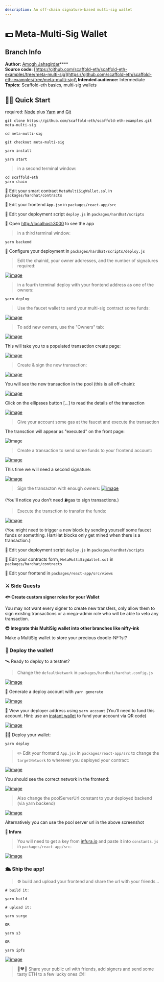 ```yaml
---
description: An off-chain signature-based multi-sig wallet
---
```


# 💵 Meta-Multi-Sig Wallet

## Branch Info

**Author:** [Amogh Jahagirdar](https://github.com/0xamogh)****\
**Source code:** [https://github.com/scaffold-eth/scaffold-eth-examples/tree/meta-multi-sig](https://github.com/scaffold-eth/scaffold-eth-examples/tree/meta-multi-sig)\
**Intended audience:** Intermediate\
**Topics:** Scaffold-eth basics, multi-sig wallets

## 🏃‍♀️ Quick Start

required: [Node](https://nodejs.org/dist/latest-v12.x/) plus [Yarn](https://classic.yarnpkg.com/en/docs/install/) and [Git](https://git-scm.com/downloads)

```
git clone https://github.com/scaffold-eth/scaffold-eth-examples.git meta-multi-sig

cd meta-multi-sig

git checkout meta-multi-sig
```

```
yarn install
```

```
yarn start
```

> in a second terminal window:

```
cd scaffold-eth
yarn chain
```

🔏 Edit your smart contract `MetaMultiSigWallet.sol` in `packages/hardhat/contracts`

📝 Edit your frontend `App.jsx` in `packages/react-app/src`

💼 Edit your deployment script `deploy.js` in `packages/hardhat/scripts`

📱 Open [http://localhost:3000](http://localhost:3000/) to see the app

> in a third terminal window:

```
yarn backend
```

🔧 Configure your deployment in `packages/hardhat/scripts/deploy.js`

> Edit the chainid, your owner addresses, and the number of signatures required:

[![image](https://user-images.githubusercontent.com/2653167/99156751-bfc59b00-2680-11eb-8d9d-e33777173209.png)](https://user-images.githubusercontent.com/2653167/99156751-bfc59b00-2680-11eb-8d9d-e33777173209.png)

> in a fourth terminal deploy with your frontend address as one of the owners:

```
yarn deploy
```

> Use the faucet wallet to send your multi-sig contract some funds:

[![image](https://user-images.githubusercontent.com/31567169/118389510-53315600-b63b-11eb-9daf-f0aaa479a23e.png)](https://user-images.githubusercontent.com/31567169/118389510-53315600-b63b-11eb-9daf-f0aaa479a23e.png)

> To add new owners, use the "Owners" tab:

[![image](https://user-images.githubusercontent.com/31567169/118389556-896ed580-b63b-11eb-8ed6-c1e690778c8e.png)](https://user-images.githubusercontent.com/31567169/118389556-896ed580-b63b-11eb-8ed6-c1e690778c8e.png)

This will take you to a populated transaction create page:

[![image](https://user-images.githubusercontent.com/31567169/118389576-9986b500-b63b-11eb-8411-c227b148992a.png)](https://user-images.githubusercontent.com/31567169/118389576-9986b500-b63b-11eb-8411-c227b148992a.png)

> Create & sign the new transaction:

[![image](https://user-images.githubusercontent.com/31567169/118389603-ae634880-b63b-11eb-968f-ca78c2456ddb.png)](https://user-images.githubusercontent.com/31567169/118389603-ae634880-b63b-11eb-968f-ca78c2456ddb.png)

You will see the new transaction in the pool (this is all off-chain):

[![image](https://user-images.githubusercontent.com/31567169/118389616-bd49fb00-b63b-11eb-82f7-f65ca2ee7e80.png)](https://user-images.githubusercontent.com/31567169/118389616-bd49fb00-b63b-11eb-82f7-f65ca2ee7e80.png)

Click on the ellipsses button \[...] to read the details of the transaction

[![image](https://user-images.githubusercontent.com/31567169/118389642-d6eb4280-b63b-11eb-9676-da7e7afc5614.png)](https://user-images.githubusercontent.com/31567169/118389642-d6eb4280-b63b-11eb-9676-da7e7afc5614.png)

> Give your account some gas at the faucet and execute the transaction

The transction will appear as "executed" on the front page:

[![image](https://user-images.githubusercontent.com/31567169/118389655-e8cce580-b63b-11eb-8428-913c6f39e48f.png)](https://user-images.githubusercontent.com/31567169/118389655-e8cce580-b63b-11eb-8428-913c6f39e48f.png)

> Create a transaction to send some funds to your frontend account:

[![image](https://user-images.githubusercontent.com/31567169/118389693-0ef28580-b63c-11eb-95d9-c5f397bf5972.png)](https://user-images.githubusercontent.com/31567169/118389693-0ef28580-b63c-11eb-95d9-c5f397bf5972.png)

This time we will need a second signature:

[![image](https://user-images.githubusercontent.com/31567169/118389716-3cd7ca00-b63c-11eb-959e-d46ffe31e62e.png)](https://user-images.githubusercontent.com/31567169/118389716-3cd7ca00-b63c-11eb-959e-d46ffe31e62e.png)

> Sign the transacton with enough owners: [![image](https://user-images.githubusercontent.com/31567169/118389773-90e2ae80-b63c-11eb-9658-e9c411542f33.png)](https://user-images.githubusercontent.com/31567169/118389773-90e2ae80-b63c-11eb-9658-e9c411542f33.png)

(You'll notice you don't need ⛽️gas to sign transactions.)

> Execute the transction to transfer the funds:

[![image](https://user-images.githubusercontent.com/31567169/118389808-bff92000-b63c-11eb-9107-9af5b77d4e20.png)](https://user-images.githubusercontent.com/31567169/118389808-bff92000-b63c-11eb-9107-9af5b77d4e20.png)

(You might need to trigger a new block by sending yourself some faucet funds or something. HartHat blocks only get mined when there is a transaction.)

💼 Edit your deployment script `deploy.js` in `packages/hardhat/scripts`

🔏 Edit your contracts form, `MetaMultiSigWallet.sol` in `packages/hardhat/contracts`

📝 Edit your frontend in `packages/react-app/src/views`

### ⚔️ Side Quests

**🐟 Create custom signer roles for your Wallet**

You may not want every signer to create new transfers, only allow them to sign existing transactions or a mega-admin role who will be able to veto any transaction.

**😎 Integrate this MultiSig wallet into other branches like nifty-ink**

Make a MultiSig wallet to store your precious doodle-NFTs!?

### 📡 Deploy the wallet!

🛰 Ready to deploy to a testnet?

> Change the `defaultNetwork` in `packages/hardhat/hardhat.config.js`

[![image](https://user-images.githubusercontent.com/2653167/109538427-4d38c980-7a7d-11eb-878b-b59b6d316014.png)](https://user-images.githubusercontent.com/2653167/109538427-4d38c980-7a7d-11eb-878b-b59b6d316014.png)

🔐 Generate a deploy account with `yarn generate`

[![image](https://user-images.githubusercontent.com/2653167/109537873-a2c0a680-7a7c-11eb-95de-729dbf3399a3.png)](https://user-images.githubusercontent.com/2653167/109537873-a2c0a680-7a7c-11eb-95de-729dbf3399a3.png)

👛 View your deployer address using `yarn account` (You'll need to fund this account. Hint: use an [instant wallet](https://instantwallet.io/) to fund your account via QR code)

[![image](https://user-images.githubusercontent.com/2653167/109537339-ff6f9180-7a7b-11eb-85b0-46cd72311d12.png)](https://user-images.githubusercontent.com/2653167/109537339-ff6f9180-7a7b-11eb-85b0-46cd72311d12.png)

👨‍🎤 Deploy your wallet:

```
yarn deploy
```

> ✏️ Edit your frontend `App.jsx` in `packages/react-app/src` to change the `targetNetwork` to wherever you deployed your contract:

[![image](https://user-images.githubusercontent.com/2653167/109539175-3e9ee200-7a7e-11eb-8d26-3b107a276461.png)](https://user-images.githubusercontent.com/2653167/109539175-3e9ee200-7a7e-11eb-8d26-3b107a276461.png)

You should see the correct network in the frontend:

[![image](https://user-images.githubusercontent.com/2653167/109539305-655d1880-7a7e-11eb-9385-c169645dc2b5.png)](https://user-images.githubusercontent.com/2653167/109539305-655d1880-7a7e-11eb-9385-c169645dc2b5.png)

> Also change the poolServerUrl constant to your deployed backend (via yarn backend)

[![image](https://user-images.githubusercontent.com/31567169/116589184-6f3fb280-a92d-11eb-8fff-d1e32b8359ff.png)](https://user-images.githubusercontent.com/31567169/116589184-6f3fb280-a92d-11eb-8fff-d1e32b8359ff.png)

Alternatively you can use the pool server url in the above screenshot

**🔶 Infura**

> You will need to get a key from [infura.io](https://infura.io/) and paste it into `constants.js` in `packages/react-app/src`:

[![image](https://user-images.githubusercontent.com/2653167/109541146-b5d57580-7a80-11eb-9f9e-04ea33f5f45a.png)](https://user-images.githubusercontent.com/2653167/109541146-b5d57580-7a80-11eb-9f9e-04ea33f5f45a.png)

### 🛳 Ship the app!

> ⚙️ build and upload your frontend and share the url with your friends...

```
# build it:

yarn build

# upload it:

yarn surge

OR

yarn s3

OR

yarn ipfs
```

[![image](https://user-images.githubusercontent.com/2653167/109540985-7575f780-7a80-11eb-9ebd-39079cc2eb55.png)](https://user-images.githubusercontent.com/2653167/109540985-7575f780-7a80-11eb-9ebd-39079cc2eb55.png)

> 👩‍❤️‍👨 Share your public url with friends, add signers and send some tasty ETH to a few lucky ones 😉!!
